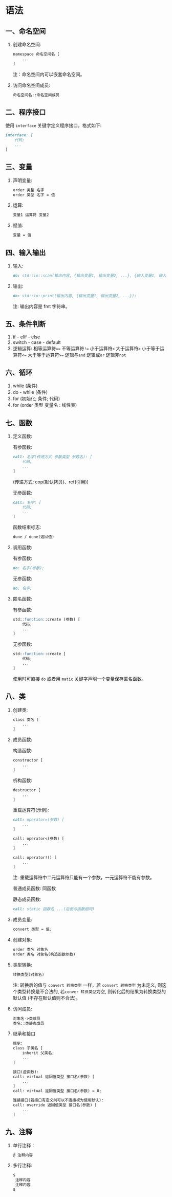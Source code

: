 # 语法

## 一、命名空间

1. 创建命名空间:

   ```markdown
   namespace 命名空间名 [
       ...
   ]
   ```

   注：命名空间内可以嵌套命名空间。

2. 访问命名空间成员:

   ```markdown
   命名空间名::命名空间成员
   ```

## 二、程序接口

使用 `interface` 关键字定义程序接口，格式如下:

```markdown
interface: [
    代码;
    ...
]
```

## 三、变量

1. 声明变量:

   ```markdown
   order 类型 名字
   order 类型 名字 = 值
   ```

2. 运算:

   ```markdown
   变量1 运算符 变量2
   ```

3. 赋值:

   ```markdown
   变量 = 值
   ```

## 四、输入输出

1. 输入:

   ```markdown
   do: std::io::scan(输出内容, {输出变量1, 输出变量2, ...}, {输入变量1, 输入变量2, ...});
   ```

2. 输出:

   ```markdown
   do: std::io::print(输出内容, {输出变量1, 输出变量2, ...});
   ```

   注: 输出内容是 fmt 字符串。

## 五、条件判断

1. if - elif - else
2. switch - case - default
3. 逻辑运算:
    相等运算符`==`
    不等运算符`!=`
    小于运算符`<`
    大于运算符`>`
    小于等于运算符`<=`
    大于等于运算符`>=`
    逻辑与`and`
    逻辑或`or`
    逻辑非`not`

## 六、循环

1. while (条件)
2. do - while (条件)
3. for (初始化; 条件; 代码)
4. for (order 类型 变量名 : 线性表)

## 七、函数

1. 定义函数:

   有参函数:

   ```markdown
   call: 名字(传递方式 参数类型 参数名): [
       代码;
       ...
   ]
   ```

   (传递方式: cop(默认拷贝)、ref(引用))

   无参函数:

   ```markdown
   call: 名字: [
       代码;
       ...
   ]
   ```

   函数结束标志:

   ```markdown
   done / done(返回值)
   ```

2. 调用函数:

   有参函数:

   ```markdown
   do: 名字(参数);
   ```

   无参函数:

   ```markdown
   do: 名字;
   ```

3. 匿名函数:

   有参函数:

   ```markdown
   std::function::create (参数) [
       代码;
       ...
   ]
   ```

   无参函数:

   ```markdown
   std::function::create [
       代码;
       ...
   ]
   ```

   使用时可直接 `do` 或者用 `matic` 关键字声明一个变量保存匿名函数。

## 八、类

1. 创建类:

   ```markdown
   class 类名 [
       ...
   ]
   ```

2. 成员函数:

   构造函数:

   ```markdown
   constructor [
       ...
   ]
   ```

   析构函数:

   ```markdown
   destructor [
       ...
   ]
   ```

   重载运算符(示例):

   ```markdown
   call: operator=(参数) [
       ...
   ]
   
   call: operator<(参数) [
       ...
   ]
   
   call: operator!() [
       ...
   ]
   ```

   注: 重载运算符中二元运算符只能有一个参数，一元运算符不能有参数。

   普通成员函数: 同函数

   静态成员函数:

   ```markdown
   call: static 函数名 ...(后面与函数相同)
   ```

3. 成员变量:

   ```markdown
   convert 类型 = 值;
   ```

4. 创建对象:

   ```markdown
   order 类名 对象名
   order 类名 对象名(构造函数参数)
   ```

5. 类型转换:

   ```markdown
   转换类型(对象名)
   ```

   注: 转换后的值与 `convert 转换类型` 一样，若 `convert 转换类型` 为未定义, 则这个类型转换是不合法的, 若`conver 转换类型`为空, 则转化后的结果为转换类型的默认值 (不存在默认值则不合法)。

6. 访问成员:

   ```markdown
   对象名->类成员
   类名::类静态成员
   ```

7. 继承和接口

   ```markdown
   继承: 
   class 子类名 [
       inherit 父类名;
       ...
   ]

   接口(虚函数):
   call: virtual 返回值类型 接口名(参数) [
       ...
   ]
   call: virtual 返回值类型 接口名(参数) = 0;

   连接接口(若接口有定义则可以不连接视为使用默认):
   call: override 返回值类型 接口名(参数) [
       ...
   ]
   ```

## 九、注释

1. 单行注释：

    ```markdown
    @ 注释内容
    ```

2. 多行注释:

    ```markdown
    $
     注释内容
     注释内容
    $
    ```
